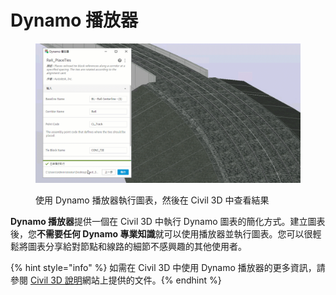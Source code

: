 # Dynamo 播放器

<figure><img src="../.gitbook/assets/Rail_PlaceTies_Player (1).gif" alt=""><figcaption><p>使用 Dynamo 播放器執行圖表，然後在 Civil 3D 中查看結果</p></figcaption></figure>

**Dynamo 播放器**提供一個在 Civil 3D 中執行 Dynamo 圖表的簡化方式。建立圖表後，您**不需要任何 Dynamo 專業知識**就可以使用播放器並執行圖表。您可以很輕鬆將圖表分享給對節點和線路的細節不感興趣的其他使用者。

{% hint style="info" %} 如需在 Civil 3D 中使用 Dynamo 播放器的更多資訊，請參閱 [Civil 3D 說明](https://help.autodesk.com/view/CIV3D/2025/CHT/?guid=dynamo_player)網站上提供的文件。{% endhint %}
